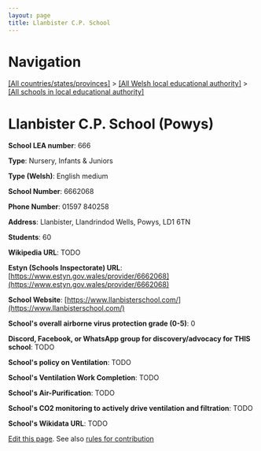 ```yaml
---
layout: page
title: Llanbister C.P. School
---
```

# Navigation

[[All countries/states/provinces]](../../..) > [[All Welsh local educational authority]](../..) > [[All schools in local educational authority]](..)

# Llanbister C.P. School (Powys)

**School LEA number**: 666

**Type**: Nursery, Infants & Juniors

**Type (Welsh)**: English medium

**School Number**: 6662068

**Phone Number**: 01597 840258

**Address**: Llanbister, Llandrindod Wells, Powys, LD1 6TN

**Students**: 60

**Wikipedia URL**: TODO

**Estyn (Schools Inspectorate) URL**: [https://www.estyn.gov.wales/provider/6662068](https://www.estyn.gov.wales/provider/6662068)

**School Website**: [https://www.llanbisterschool.com/](https://www.llanbisterschool.com/)

**School's overall airborne virus protection grade (0-5)**: 0

**Discord, Facebook, or WhatsApp group for discovery/advocacy for THIS school**: TODO

**School's policy on Ventilation**: TODO

**School's Ventilation Work Completion**: TODO

**School's Air-Purification**: TODO

**School's CO2 monitoring to actively drive ventilation and filtration**: TODO

**School's Wikidata URL**: TODO




[Edit this page](https://github.com/VentilationProject/Wales/edit/prif/./Powys/Llanbister_C.P._School.md). See also [rules for contribution](../../../contribution-rules/)